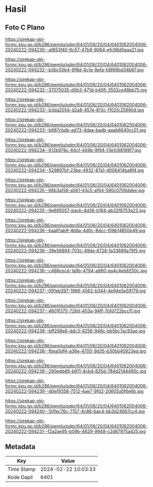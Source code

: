 # Hasil

## Foto C Plano

https://sirekap-obj-formc.kpu.go.id/b286/pemilu/pdpr/64/01/06/20/04/6401062004006-20240222-094230--af853f40-6c57-47b9-9064-efc98d0eaa21.jpg

https://sirekap-obj-formc.kpu.go.id/b286/pemilu/pdpr/64/01/06/20/04/6401062004006-20240222-094232--b3bc50b4-9f8d-4c1e-8efa-fd969bd34b87.jpg

https://sirekap-obj-formc.kpu.go.id/b286/pemilu/pdpr/64/01/06/20/04/6401062004006-20240222-094232--37075035-d0b3-471d-b495-3502ce48bb75.jpg

https://sirekap-obj-formc.kpu.go.id/b286/pemilu/pdpr/64/01/06/20/04/6401062004006-20240222-094233--b3da2054-d2a8-457e-813c-f102fc25990d.jpg

https://sirekap-obj-formc.kpu.go.id/b286/pemilu/pdpr/64/01/06/20/04/6401062004006-20240222-094233--b687cbdb-ed73-4daa-badb-aaab6640cc01.jpg

https://sirekap-obj-formc.kpu.go.id/b286/pemilu/pdpr/64/01/06/20/04/6401062004006-20240222-094234--612b976c-64cf-449b-9f94-f3e1c68199f7.jpg

https://sirekap-obj-formc.kpu.go.id/b286/pemilu/pdpr/64/01/06/20/04/6401062004006-20240222-094234--529897bf-23be-4932-87a1-d006414ba8f4.jpg

https://sirekap-obj-formc.kpu.go.id/b286/pemilu/pdpr/64/01/06/20/04/6401062004006-20240222-094235--66b3af56-a561-43c5-af64-590c0706ddee.jpg

https://sirekap-obj-formc.kpu.go.id/b286/pemilu/pdpr/64/01/06/20/04/6401062004006-20240222-094235--9e695057-bacb-4d36-b184-ab32f8753e23.jpg

https://sirekap-obj-formc.kpu.go.id/b286/pemilu/pdpr/64/01/06/20/04/6401062004006-20240222-094236--baa61ab9-4b6a-4d0c-8dcc-f08b14850e49.jpg

https://sirekap-obj-formc.kpu.go.id/b286/pemilu/pdpr/64/01/06/20/04/6401062004006-20240222-094236--39e56864-703c-49da-8728-fa33689a79f5.jpg

https://sirekap-obj-formc.kpu.go.id/b286/pemilu/pdpr/64/01/06/20/04/6401062004006-20240222-094236--c486cecd-1a9b-4794-a960-ea4c4eb8250c.jpg

https://sirekap-obj-formc.kpu.go.id/b286/pemilu/pdpr/64/01/06/20/04/6401062004006-20240222-094237--091eb397-1966-4562-b344-4e94e5e59179.jpg

https://sirekap-obj-formc.kpu.go.id/b286/pemilu/pdpr/64/01/06/20/04/6401062004006-20240222-094237--4601f375-726d-403a-94ff-7bfd722bcc11.jpg

https://sirekap-obj-formc.kpu.go.id/b286/pemilu/pdpr/64/01/06/20/04/6401062004006-20240222-094238--bff298e8-ddc3-4256-946c-bb5bc7ac93ae.jpg

https://sirekap-obj-formc.kpu.go.id/b286/pemilu/pdpr/64/01/06/20/04/6401062004006-20240222-094238--fbea5df4-a36e-4700-9d35-b30bb45923ed.jpg

https://sirekap-obj-formc.kpu.go.id/b286/pemilu/pdpr/64/01/06/20/04/6401062004006-20240222-094239--290edd49-b911-4cbd-835d-784d2144490c.jpg

https://sirekap-obj-formc.kpu.go.id/b286/pemilu/pdpr/64/01/06/20/04/6401062004006-20240222-094239--d0ef9358-7512-4ae7-9fb2-20605a5f6e6b.jpg

https://sirekap-obj-formc.kpu.go.id/b286/pemilu/pdpr/64/01/06/20/04/6401062004006-20240222-094240--50fec76c-7157-4c86-bac4-bb3d24667cc4.jpg

https://sirekap-obj-formc.kpu.go.id/b286/pemilu/pdpr/64/01/06/20/04/6401062004006-20240222-094231--f2a2ae95-b09b-4629-9948-c2d87975a425.jpg


## Metadata

| Key        | Value               |
| ---------- | ------------------- |
| Time Stamp | 2024-02-22 10:03:33 |
| Kode Dapil | 6401                |




